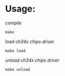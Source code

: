 # Usage:
*compile* 

`make`

*load ch34x chips driver*

`make load`

*unload ch34x chips driver*

`make unload`
			


